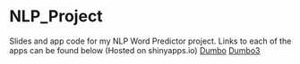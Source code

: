 # NLP_Project
Slides and app code for my NLP Word Predictor project.
  Links to each of the apps can be found below (Hosted on shinyapps.io)
  [Dumbo](http://zaintejani.shinyapps.io/Dumbo/)
  [Dumbo3](http://zaintejani.shinyapps.io/Dumbo3/)
